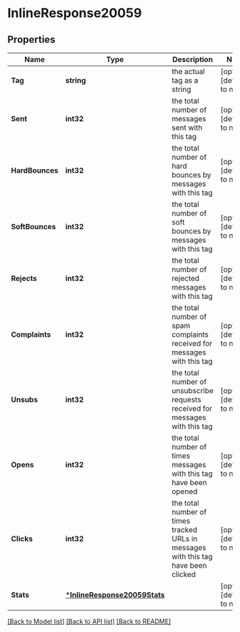 # InlineResponse20059

## Properties
Name | Type | Description | Notes
------------ | ------------- | ------------- | -------------
**Tag** | **string** | the actual tag as a string | [optional] [default to null]
**Sent** | **int32** | the total number of messages sent with this tag | [optional] [default to null]
**HardBounces** | **int32** | the total number of hard bounces by messages with this tag | [optional] [default to null]
**SoftBounces** | **int32** | the total number of soft bounces by messages with this tag | [optional] [default to null]
**Rejects** | **int32** | the total number of rejected messages with this tag | [optional] [default to null]
**Complaints** | **int32** | the total number of spam complaints received for messages with this tag | [optional] [default to null]
**Unsubs** | **int32** | the total number of unsubscribe requests received for messages with this tag | [optional] [default to null]
**Opens** | **int32** | the total number of times messages with this tag have been opened | [optional] [default to null]
**Clicks** | **int32** | the total number of times tracked URLs in messages with this tag have been clicked | [optional] [default to null]
**Stats** | [***InlineResponse20059Stats**](inline_response_200_59_stats.md) |  | [optional] [default to null]

[[Back to Model list]](../README.md#documentation-for-models) [[Back to API list]](../README.md#documentation-for-api-endpoints) [[Back to README]](../README.md)

